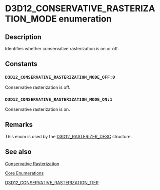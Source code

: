 # D3D12_CONSERVATIVE_RASTERIZATION_MODE enumeration

## Description

Identifies whether conservative rasterization is on or off.

## Constants

### `D3D12_CONSERVATIVE_RASTERIZATION_MODE_OFF:0`

Conservative rasterization is off.

### `D3D12_CONSERVATIVE_RASTERIZATION_MODE_ON:1`

Conservative rasterization is on.

## Remarks

This enum is used by the [D3D12_RASTERIZER_DESC](https://learn.microsoft.com/windows/desktop/api/d3d12/ns-d3d12-d3d12_rasterizer_desc) structure.

## See also

[Conservative Rasterization](https://learn.microsoft.com/windows/desktop/direct3d12/conservative-rasterization)

[Core Enumerations](https://learn.microsoft.com/windows/desktop/direct3d12/direct3d-12-enumerations)

[D3D12_CONSERVATIVE_RASTERIZATION_TIER](https://learn.microsoft.com/windows/desktop/api/d3d12/ne-d3d12-d3d12_conservative_rasterization_tier)